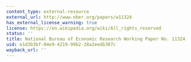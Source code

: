 ```yaml
---
content_type: external-resource
external_url: http://www.nber.org/papers/w11324
has_external_license_warning: true
license: https://en.wikipedia.org/wiki/All_rights_reserved
status: ''
title: National Bureau of Economic Research Working Paper No. 11324
uid: e1d3b3bf-04e9-4219-99b2-28a2eedb307c
wayback_url: ''
---
```

